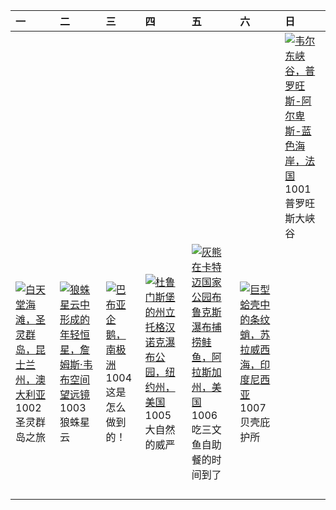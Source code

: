 | 一                                                                                                                                                                                                  | 二                                                                                                                                                                                                    | 三                                                                                                                                                                               | 四                                                                                                                                                                                                        | 五                                                                                                                                                                                                           | 六                                                                                                                                                                                    | 日                                                                                                                                                                                                |
|:---------------------------------------------------------------------------------------------------------------------------------------------------------------------------------------------------|:-----------------------------------------------------------------------------------------------------------------------------------------------------------------------------------------------------|:--------------------------------------------------------------------------------------------------------------------------------------------------------------------------------|:---------------------------------------------------------------------------------------------------------------------------------------------------------------------------------------------------------|:------------------------------------------------------------------------------------------------------------------------------------------------------------------------------------------------------------|:-------------------------------------------------------------------------------------------------------------------------------------------------------------------------------------|:-------------------------------------------------------------------------------------------------------------------------------------------------------------------------------------------------|
|                                                                                                                                                                                                    |                                                                                                                                                                                                      |                                                                                                                                                                                 |                                                                                                                                                                                                          |                                                                                                                                                                                                             |                                                                                                                                                                                      | [![](https://www.bing.com/th?id=OHR.VerdonCanyon_ZH-CN8872507857_320x240.jpg '韦尔东峡谷，普罗旺斯-阿尔卑斯-蓝色海岸，法国')](https://www.bing.com/th?id=OHR.VerdonCanyon_ZH-CN8872507857_UHD.jpg)<br>1001<br>普罗旺斯大峡谷 |
| [![](https://www.bing.com/th?id=OHR.WhitsundaySwirl_ZH-CN9085371328_320x240.jpg '白天堂海滩，圣灵群岛，昆士兰州，澳大利亚')](https://www.bing.com/th?id=OHR.WhitsundaySwirl_ZH-CN9085371328_UHD.jpg)<br>1002<br>圣灵群岛之旅 | [![](https://www.bing.com/th?id=OHR.TarantulaNebula_ZH-CN9340300473_320x240.jpg '狼蛛星云中形成的年轻恒星，詹姆斯·韦布空间望远镜')](https://www.bing.com/th?id=OHR.TarantulaNebula_ZH-CN9340300473_UHD.jpg)<br>1003<br>狼蛛星云 | [![](https://www.bing.com/th?id=OHR.GentooJump_ZH-CN9625511393_320x240.jpg '巴布亚企鹅，南极洲')](https://www.bing.com/th?id=OHR.GentooJump_ZH-CN9625511393_UHD.jpg)<br>1004<br>这是怎么做到的！ | [![](https://www.bing.com/th?id=OHR.TaughannockFalls_ZH-CN4580750386_320x240.jpg '杜鲁门斯堡的州立托格汉诺克瀑布公园，纽约州，美国')](https://www.bing.com/th?id=OHR.TaughannockFalls_ZH-CN4580750386_UHD.jpg)<br>1005<br>大自然的威严 | [![](https://www.bing.com/th?id=OHR.GrizzlyFalls_ZH-CN5152476563_320x240.jpg '灰熊在卡特迈国家公园布鲁克斯瀑布捕捞鲑鱼，阿拉斯加州，美国')](https://www.bing.com/th?id=OHR.GrizzlyFalls_ZH-CN5152476563_UHD.jpg)<br>1006<br>吃三文鱼自助餐的时间到了 | [![](https://www.bing.com/th?id=OHR.OctoClam_ZH-CN5427646548_320x240.jpg '巨型蛤壳中的条纹蛸，苏拉威西海，印度尼西亚')](https://www.bing.com/th?id=OHR.OctoClam_ZH-CN5427646548_UHD.jpg)<br>1007<br>贝壳庇护所 |                                                                                                                                                                                                  |
|                                                                                                                                                                                                    |                                                                                                                                                                                                      |                                                                                                                                                                                 |                                                                                                                                                                                                          |                                                                                                                                                                                                             |                                                                                                                                                                                      |                                                                                                                                                                                                  |
|                                                                                                                                                                                                    |                                                                                                                                                                                                      |                                                                                                                                                                                 |                                                                                                                                                                                                          |                                                                                                                                                                                                             |                                                                                                                                                                                      |                                                                                                                                                                                                  |
|                                                                                                                                                                                                    |                                                                                                                                                                                                      |                                                                                                                                                                                 |                                                                                                                                                                                                          |                                                                                                                                                                                                             |                                                                                                                                                                                      |                                                                                                                                                                                                  |
|                                                                                                                                                                                                    |                                                                                                                                                                                                      |                                                                                                                                                                                 |                                                                                                                                                                                                          |                                                                                                                                                                                                             |                                                                                                                                                                                      |                                                                                                                                                                                                  |